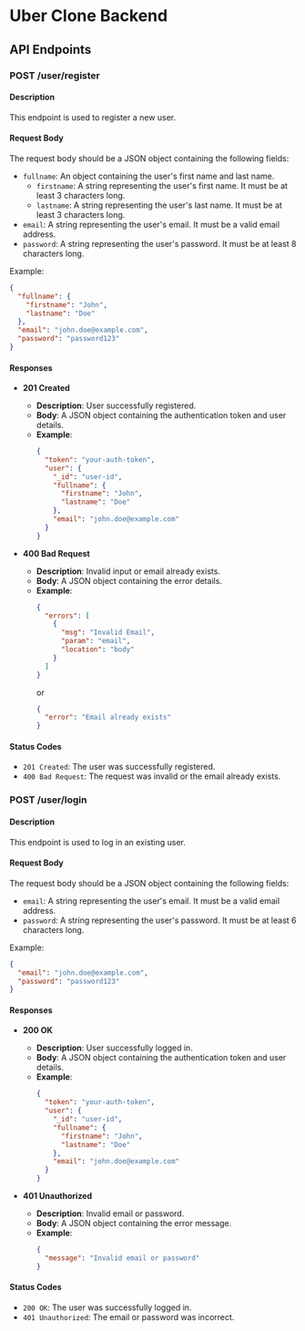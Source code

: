 # Uber Clone Backend

## API Endpoints

### POST /user/register

#### Description
This endpoint is used to register a new user.

#### Request Body
The request body should be a JSON object containing the following fields:
- `fullname`: An object containing the user's first name and last name.
  - `firstname`: A string representing the user's first name. It must be at least 3 characters long.
  - `lastname`: A string representing the user's last name. It must be at least 3 characters long.
- `email`: A string representing the user's email. It must be a valid email address.
- `password`: A string representing the user's password. It must be at least 8 characters long.

Example:
```json
{
  "fullname": {
    "firstname": "John",
    "lastname": "Doe"
  },
  "email": "john.doe@example.com",
  "password": "password123"
}
```

#### Responses

- **201 Created**
  - **Description**: User successfully registered.
  - **Body**: A JSON object containing the authentication token and user details.
  - **Example**:
    ```json
    {
      "token": "your-auth-token",
      "user": {
        "_id": "user-id",
        "fullname": {
          "firstname": "John",
          "lastname": "Doe"
        },
        "email": "john.doe@example.com"
      }
    }
    ```

- **400 Bad Request**
  - **Description**: Invalid input or email already exists.
  - **Body**: A JSON object containing the error details.
  - **Example**:
    ```json
    {
      "errors": [
        {
          "msg": "Invalid Email",
          "param": "email",
          "location": "body"
        }
      ]
    }
    ```
    or
    ```json
    {
      "error": "Email already exists"
    }
    ```

#### Status Codes
- `201 Created`: The user was successfully registered.
- `400 Bad Request`: The request was invalid or the email already exists.

### POST /user/login

#### Description
This endpoint is used to log in an existing user.

#### Request Body
The request body should be a JSON object containing the following fields:
- `email`: A string representing the user's email. It must be a valid email address.
- `password`: A string representing the user's password. It must be at least 6 characters long.

Example:
```json
{
  "email": "john.doe@example.com",
  "password": "password123"
}
```

#### Responses

- **200 OK**
  - **Description**: User successfully logged in.
  - **Body**: A JSON object containing the authentication token and user details.
  - **Example**:
    ```json
    {
      "token": "your-auth-token",
      "user": {
        "_id": "user-id",
        "fullname": {
          "firstname": "John",
          "lastname": "Doe"
        },
        "email": "john.doe@example.com"
      }
    }
    ```

- **401 Unauthorized**
  - **Description**: Invalid email or password.
  - **Body**: A JSON object containing the error message.
  - **Example**:
    ```json
    {
      "message": "Invalid email or password"
    }
    ```

#### Status Codes
- `200 OK`: The user was successfully logged in.
- `401 Unauthorized`: The email or password was incorrect.
